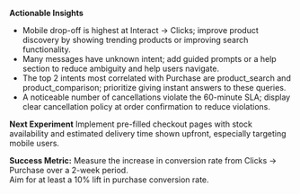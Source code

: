 **Actionable Insights**
- Mobile drop-off is highest at Interact → Clicks; improve product discovery by showing trending products or improving search functionality.  
- Many messages have unknown intent; add guided prompts or a help section to reduce ambiguity and help users navigate.  
- The top 2 intents most correlated with Purchase are product_search and product_comparison; prioritize giving instant answers to these queries.  
- A noticeable number of cancellations violate the 60-minute SLA; display clear cancellation policy at order confirmation to reduce violations.

**Next Experiment**
Implement pre-filled checkout pages with stock availability and estimated delivery time shown upfront, especially targeting mobile users.

**Success Metric:**
Measure the increase in conversion rate from Clicks → Purchase over a 2-week period.  
Aim for at least a 10% lift in purchase conversion rate.
